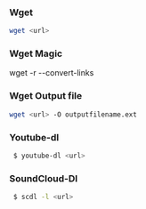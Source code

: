


### Wget
```bash
wget <url>

```
### Wget Magic
wget -r --convert-links <url>

### Wget Output file

```bash
wget <url> -O outputfilename.ext
```

### Youtube-dl

```bash
 $ youtube-dl <url>

```


### SoundCloud-Dl

```bash
 $ scdl -l <url>

```
